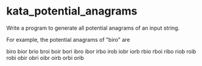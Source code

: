 kata_potential_anagrams
=======================
Write a program to generate all potential 
anagrams of an input string.

For example, the potential anagrams of "biro" are

biro bior brio broi boir bori
ibro ibor irbo irob iobr iorb
rbio rboi ribo riob roib robi
obir obri oibr oirb orbi orib
